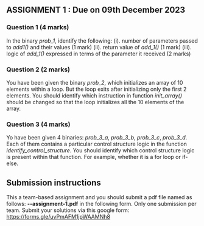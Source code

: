 ## ASSIGNMENT 1 : Due on 09th December 2023

### Question 1 (4 marks)
In the binary _prob_1_, identify the following: 
(i). number of parameters passed to _add1()_ and their values (1 mark)
(ii). return value of _add_1()_ (1 mark)
(iii). logic of _add_1()_ expressed in terms of the parameter it received (2 marks)

### Question 2 (2 marks)
You have been given the binary _prob_2_, which initializes an array of 10 elements within a loop. But the loop exits after initializing only the first 2 elements. You should identify which instruction in function _init_array()_ should be changed so that the loop initializes all the 10 elements of the array. 

### Question 3 (4 marks)
Yo have been given 4 binaries: _prob_3_a_, _prob_3_b_, _prob_3_c_, _prob_3_d_. Each of them contains a particular control structure logic in the function _identify_control_structure_. You should identify which control structure logic is present within that function. For example, whether it is a for loop or if-else.


## Submission instructions
This a team-based assignment and you should submit a pdf file named as follows: __<team-number>-<team-name>-assignment-1.pdf__ in the following form. Only one submission per team.
Submit your solutions via this google form: https://forms.gle/uvPmAFM1jpWAAMNh8